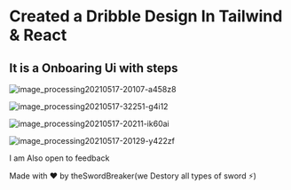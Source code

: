 # Created a Dribble Design In Tailwind & React


## It is a Onboaring Ui with steps 

![image_processing20210517-20107-a458z8](https://user-images.githubusercontent.com/52120562/193949346-afb0fbf6-bfe1-4a57-b66f-8890fb53ef4e.png)



![image_processing20210517-32251-g4i12](https://user-images.githubusercontent.com/52120562/193949435-e0e876d2-7fa0-4bf4-a9ce-b4a5b1f50fa5.png)



![image_processing20210517-20211-ik60ai](https://user-images.githubusercontent.com/52120562/193949454-95eb9805-14c2-43cf-a984-207746b06823.png)



![image_processing20210517-20129-y422zf](https://user-images.githubusercontent.com/52120562/193949458-47732bf6-0db5-4528-b140-69cce3c603ce.png)


I am Also open to feedback

Made with ❤️ by theSwordBreaker(we Destory all types of sword ⚡)
